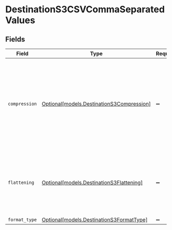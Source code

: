 # DestinationS3CSVCommaSeparatedValues


## Fields

| Field                                                                                                                                          | Type                                                                                                                                           | Required                                                                                                                                       | Description                                                                                                                                    |
| ---------------------------------------------------------------------------------------------------------------------------------------------- | ---------------------------------------------------------------------------------------------------------------------------------------------- | ---------------------------------------------------------------------------------------------------------------------------------------------- | ---------------------------------------------------------------------------------------------------------------------------------------------- |
| `compression`                                                                                                                                  | [Optional[models.DestinationS3Compression]](../models/destinations3compression.md)                                                             | :heavy_minus_sign:                                                                                                                             | Whether the output files should be compressed. If compression is selected, the output filename will have an extra extension (GZIP: ".csv.gz"). |
| `flattening`                                                                                                                                   | [Optional[models.DestinationS3Flattening]](../models/destinations3flattening.md)                                                               | :heavy_minus_sign:                                                                                                                             | Whether the input json data should be normalized (flattened) in the output CSV. Please refer to docs for details.                              |
| `format_type`                                                                                                                                  | [Optional[models.DestinationS3FormatType]](../models/destinations3formattype.md)                                                               | :heavy_minus_sign:                                                                                                                             | N/A                                                                                                                                            |
